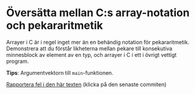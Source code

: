 # Översätta mellan C:s array-notation och pekararitmetik

Arrayer i C är i regel inget mer än en behändig notation för
pekararitmetik. Demonstrera att du förstår likheterna mellan
pekare till konsekutiva minnesblock av element av en typ, och
arrayer i C i ett i övrigt vettigt program.

**Tips**: Argumentvektorn till `main`-funktionen.

[Rapportera fel i den här texten](https://github.com/IOOPM-UU/achievements/commits/master/M36.md) (klicka på den senaste commiten)
